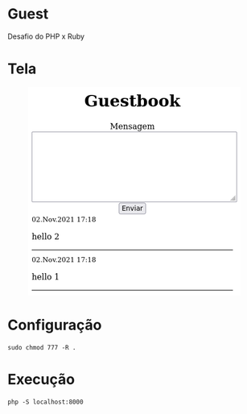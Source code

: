 # Guest

Desafio do PHP x Ruby

# Tela

<div align="center">

![Screenshot](guest.png)

</div>

# Configuração

```
sudo chmod 777 -R .
```

# Execução

```
php -S localhost:8000
```
